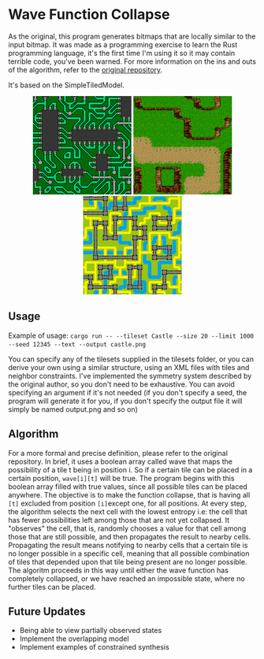 # Wave Function Collapse

As the original, this program generates bitmaps that are locally similar to the input bitmap.
It was made as a programming exercise to learn the Rust programming language, it's the first time I'm using it so it may contain terrible code, you've been warned.
For more information on the ins and outs of the algorithm, refer to the [original repository](https://github.com/mxgmn/WaveFunctionCollapse).

It's based on the SimpleTiledModel.

<p align="center">
  <img src="./examples/circuit.png" alt="circuit" width="200"/>
  <img src="./examples/output.png" alt="summer" width="200"/>
  <img src="./examples/castle.png" alt="castle" width="200">
</p>

## Usage

Example of usage:
```cargo run -- --tileset Castle --size 20 --limit 1000 --seed 12345 --text --output castle.png```

You can specify any of the tilesets supplied in the tilesets folder, or you can derive your own using a similar structure, using an XML files with tiles and neighbor constraints. I've implemented the symmetry system described by the original author, so you don't need to be exhaustive.
You can avoid specifying an argument if it's not needed (if you don't specify a seed, the program will generate it for you, if you don't specify the output file it will simply be named output.png and so on)

## Algorithm

For a more formal and precise definition, please refer to the original repository.
In brief, it uses a boolean array called wave that maps the possibility of a tile t being in position i. So if a certain tile can be placed in a certain position, `wave[i][t]` will be true.
The program begins with this boolean array filled with true values, since all possible tiles can be placed anywhere.
The objective is to make the function collapse, that is having all `[t]` excluded from position `[i]`except one, for all positions.
At every step, the algorithm selects the next cell with the lowest entropy i.e: the cell that has fewer possibilities left among those that are not yet collapsed. It "observes" the cell, that is, randomly chooses a value for that cell among those that are still possible, and then propagates the result to nearby cells.
Propagating the result means notifying to nearby cells that a certain tile is no longer possible in a specific cell, meaning that all possible combination of tiles that depended upon that tile being present are no longer possible.
The algoritm proceeds in this way until either the wave function has completely collapsed, or we have reached an impossible state, where no further tiles can be placed.

## Future Updates
- Being able to view partially observed states
- Implement the overlapping model
- Implement examples of constrained synthesis
